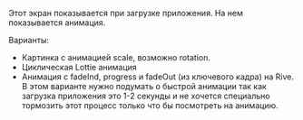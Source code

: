 Этот экран показывается при загрузке приложения.
На нем показывается анимация.

Варианты:

* Картинка с анимацией scale, возможно rotation.
* Циклическая Lottie анимация
* Анимация с fadeInd, progress и fadeOut (из ключевого кадра) на Rive. В этом варианте нужно подумать о быстрой анимации
  так как загрузка приложения это 1-2 секунды и не хочется специально тормозить этот процесс только что бы посмотреть на
  анимацию.
